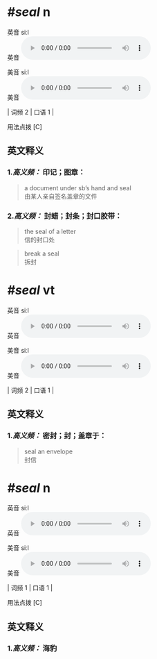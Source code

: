 # ***\#seal*** n
英音 siːl  
英音
<audio src="./media/seal-B.aac" controls="controls"></audio>

美音 siːl  
美音
<audio src="./media/seal.aac" controls="controls"></audio>



| 词频 2 | 口语 1 |  

用法点拨  [C]

英文释义
---
### 1.*高义频：* **印记；图章：**  

 > a document under sb’s hand and seal   
 > 由某人亲自签名盖章的文件    

### 2.*高义频：* **封蜡；封条；封口胶带：**  

 > the seal of a letter   
 > 信的封口处    

 > break a seal   
 > 拆封    


# ***\#seal*** vt
英音 siːl  
英音
<audio src="./media/seal-B.aac" controls="controls"></audio>

美音 siːl  
美音
<audio src="./media/seal.aac" controls="controls"></audio>



| 词频 2 | 口语 1 |  

英文释义
---
### 1.*高义频：* **密封；封；盖章于：**  

 > seal an envelope   
 > 封信    


# ***\#seal*** n
英音 siːl  
英音
<audio src="./media/seal-B.aac" controls="controls"></audio>

美音 siːl  
美音
<audio src="./media/seal.aac" controls="controls"></audio>



| 词频 1 | 口语 1 |  

用法点拨  [C]

英文释义
---
### 1.*高义频：* **海豹**  


